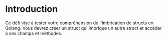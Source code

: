 # Introduction

Ce défi vise à tester votre compréhension de l'imbrication de structs en Golang. Vous devrez créer un struct qui imbrique un autre struct et accéder à ses champs et méthodes.
